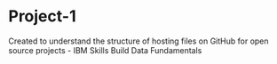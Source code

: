 # Project-1
Created to understand the structure of hosting files on GitHub for open source projects - IBM Skills Build Data Fundamentals

